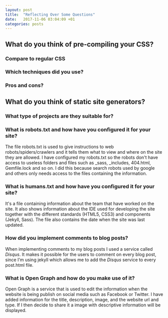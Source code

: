 ```yaml
---
layout: post
title:  "Reflecting Over Some Questions"
date:   2017-11-06 03:04:09 +01
categories: posts
---
```


## What do you think of pre-compiling your CSS?
### Compare to regular CSS
### Which techniques did you use?
### Pros and cons?

## What do you think of static site generators?
### What type of projects are they suitable for?

### What is robots.txt and how have you configured it for your site?
The file robots.txt is used to give instructions to web robots/spiders/crawlers and it tells them what to view and where on the site they are allowed. I have configured my robots.txt so the robots don't have access to useless folders and files such as _sass, _includes, 404.html, Gemfile.lock and so on. I did this because search robots used by google and others only needs access to the files containing the information.   

### What is humans.txt and how have you configured it for your site?
It's a file containing information about the team that have worked on the site. It also shows information about the IDE used for developing the site together with the different standards (HTML5, CSS3) and components (Jekyll, Sass). The file also contains the date when the site was last updated.

### How did you implement comments to blog posts?
When implementing comments to my blog posts I used a service called *Disqus*. It makes it possible for the users to comment on every blog post, since I'm using jekyll which allows me to add the *Disqus* service to every post.html file.

### What is Open Graph and how do you make use of it?
Open Graph is a service that is used to edit the information when the website is being publish on social media such as Facebook or Twitter. I have added information for the title, description, image, and the website url and type. If I then decide to share it a image with descriptive information will be displayed.


